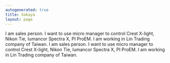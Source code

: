 ```yaml
---
autogenerated: true
title: Sakaya
layout: page
---
```


I am sales person. I want to use micro manager to control Crest X-light,
Nikon Tie, lumancor Spectra X, PI ProEM. I am working in Lin Trading
company of Taiwan. I am sales person. I want to use micro manager to
control Crest X-light, Nikon Tie, lumancor Spectra X, PI ProEM. I am
working in Lin Trading company of Taiwan.
